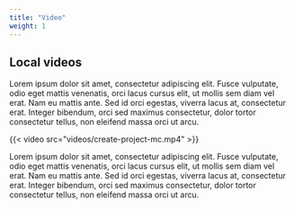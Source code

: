 ```yaml
---
title: "Video"
weight: 1
---
```


## Local videos

Lorem ipsum dolor sit amet, consectetur adipiscing elit. Fusce vulputate, odio eget mattis venenatis, orci lacus cursus elit, ut mollis sem diam vel erat. Nam eu mattis ante. Sed id orci egestas, viverra lacus at, consectetur erat. Integer bibendum, orci sed maximus consectetur, dolor tortor consectetur tellus, non eleifend massa orci ut arcu.

{{< video src="videos/create-project-mc.mp4" >}}

Lorem ipsum dolor sit amet, consectetur adipiscing elit. Fusce vulputate, odio eget mattis venenatis, orci lacus cursus elit, ut mollis sem diam vel erat. Nam eu mattis ante. Sed id orci egestas, viverra lacus at, consectetur erat. Integer bibendum, orci sed maximus consectetur, dolor tortor consectetur tellus, non eleifend massa orci ut arcu.
